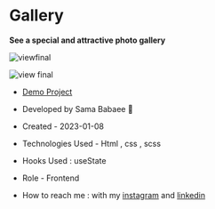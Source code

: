 # Gallery 

**See a special and attractive photo gallery**

![viewfinal](https://user-images.githubusercontent.com/109727844/204102879-086fee63-9bda-43b2-a1aa-49879c3f2d39.jpg)

![view final](https://user-images.githubusercontent.com/109727844/204102930-fac80657-4d16-4816-b476-a88e984abefe.jpg)

- [Demo Project](https://github.com/sama-babaee-web/Gallery-project)

- Developed by Sama Babaee 👻

-  Created - 2023-01-08 

- Technologies Used - Html , css , scss

- Hooks Used : useState 

- Role - Frontend

- How to reach me : with my [instagram](https://www.instagram.com/sama_babaee_web/) and [linkedin](https://www.linkedin.com/in/sama-babaee-54135324b/)
